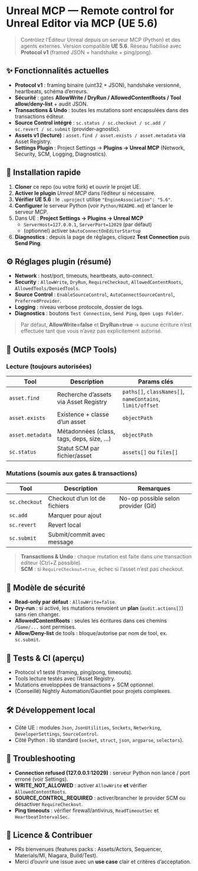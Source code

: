 # Unreal MCP — Remote control for Unreal Editor via MCP (UE 5.6)

> Contrôlez l’Éditeur Unreal depuis un serveur MCP (Python) et des agents externes.
> Version compatible **UE 5.6**. Réseau fiabilisé avec **Protocol v1** (framed JSON + handshake + ping/pong).

## ✨ Fonctionnalités actuelles
- **Protocol v1** : framing binaire (uint32 + JSON), handshake versionné, heartbeats, schéma d’erreurs.
- **Sécurité** : gates **AllowWrite / DryRun / AllowedContentRoots / Tool allow/deny-list** + audit JSON.
- **Transactions & Undo** : toutes les mutations sont encapsulées dans des transactions éditeur.
- **Source Control intégré** : `sc.status / sc.checkout / sc.add / sc.revert / sc.submit` (provider-agnostic).
- **Assets v1 (lecture)** : `asset.find / asset.exists / asset.metadata` via Asset Registry.
- **Settings Plugin** : Project Settings → **Plugins → Unreal MCP** (Network, Security, SCM, Logging, Diagnostics).

## 🔧 Installation rapide

1. **Cloner** ce repo (ou votre fork) et ouvrir le projet UE.
2. **Activer le plugin** *Unreal MCP* dans l’éditeur si nécessaire.
3. **Vérifier UE 5.6** : le `.uproject` utilise `"EngineAssociation": "5.6"`.
4. **Configurer** le serveur Python (voir `Python/README.md`) et lancer le serveur MCP.
5. Dans UE : **Project Settings → Plugins → Unreal MCP**  
   - `ServerHost=127.0.0.1`, `ServerPort=12029` (par défaut)  
   - (optionnel) activer `bAutoConnectOnEditorStartup`
6. **Diagnostics** : depuis la page de réglages, cliquez **Test Connection** puis **Send Ping**.

## ⚙️ Réglages plugin (résumé)
- **Network** : host/port, timeouts, heartbeats, auto-connect.
- **Security** : `AllowWrite`, `DryRun`, `RequireCheckout`, `AllowedContentRoots`, `AllowedTools/DeniedTools`.
- **Source Control** : `EnableSourceControl`, `AutoConnectSourceControl`, `PreferredProvider`.
- **Logging** : niveau verbose protocole, dossier de logs.
- **Diagnostics** : boutons `Test Connection`, `Send Ping`, `Open Logs Folder`.

> Par défaut, **AllowWrite=false** et **DryRun=true** → aucune écriture n’est effectuée tant que vous n’avez pas explicitement autorisé.

## 🧰 Outils exposés (MCP Tools)

### Lecture (toujours autorisées)
| Tool              | Description                                 | Params clés                                      |
|-------------------|---------------------------------------------|--------------------------------------------------|
| `asset.find`      | Recherche d’assets via Asset Registry       | `paths[]`, `classNames[]`, `nameContains`, `limit/offset` |
| `asset.exists`    | Existence + classe d’un asset               | `objectPath`                                     |
| `asset.metadata`  | Métadonnées (class, tags, deps, size, …)    | `objectPath`                                     |
| `sc.status`       | Statut SCM par fichier/asset                | `assets[]` ou `files[]`                          |

### Mutations (soumis aux gates & transactions)
| Tool          | Description                   | Remarques |
|---------------|-------------------------------|-----------|
| `sc.checkout` | Checkout d’un lot de fichiers | No-op possible selon provider (Git) |
| `sc.add`      | Marquer pour ajout            |           |
| `sc.revert`   | Revert local                  |           |
| `sc.submit`   | Submit/commit avec message    |           |

> **Transactions & Undo** : chaque mutation est faite dans une transaction éditeur (Ctrl+Z possible).  
> **SCM** : si `RequireCheckout=true`, échec si l’asset n’est pas checkout.

## 🔐 Modèle de sécurité
- **Read-only par défaut** : `AllowWrite=false`.  
- **Dry-run** : si activé, les mutations renvoient un **plan** (`audit.actions[]`) sans rien changer.  
- **AllowedContentRoots** : seules les écritures dans ces chemins `/Game/...` sont permises.  
- **Allow/Deny-list** de tools : bloque/autorise par nom de tool, ex. `sc.submit`.

## 🧪 Tests & CI (aperçu)
- Protocol v1 testé (framing, ping/pong, timeouts).  
- Tools lecture testés avec l’Asset Registry.  
- Mutations enveloppées de transactions + SCM optionnel.  
- (Conseillé) Nightly Automation/Gauntlet pour projets complexes.

## 🛠 Développement local
- Côté UE : modules `Json`, `JsonUtilities`, `Sockets`, `Networking`, `DeveloperSettings`, `SourceControl`.
- Côté Python : lib standard (`socket`, `struct`, `json`, `argparse`, `selectors`).

## 🧯 Troubleshooting
- **Connection refused (127.0.0.1:12029)** : serveur Python non lancé / port erroné (voir Settings).  
- **WRITE_NOT_ALLOWED** : activer `AllowWrite` **et** vérifier `AllowedContentRoots`.  
- **SOURCE_CONTROL_REQUIRED** : activer/brancher le provider SCM ou désactiver `RequireCheckout`.  
- **Ping timeouts** : vérifier firewall/antivirus, `ReadTimeoutSec` et `HeartbeatIntervalSec`.

## 📜 Licence & Contribuer
- PRs bienvenues (features packs : Assets/Actors, Sequencer, Materials/MI, Niagara, Build/Test).  
- Merci d’ouvrir une issue avec un **use case** clair et critères d’acceptation.

